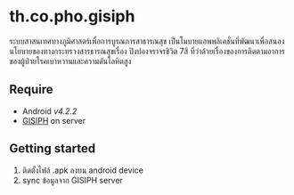 # th.co.pho.gisiph
ระบบสาสนเทศทางภูมิศาสตร์เพื่อการบูรณการสาธารณสุข เป็นโมบายแอพพลิเคชั่นที่พัฒนาเพื่อสนองนโยบายของทางกระทรวงสารธารณสุขเรื่อง ปิงปองจราจรชิวิต 7สี ที่ว่าด้วยเรื่องของการติดตามอาการของผู้ป่วยโรคเบาหวานและความดันโลหิตสูง



## Require
* Android _v4.2.2_
* [GISIPH](https://github.com/gigsth/gisiph) on server


## Getting started
1. ติดตั้งไฟล์ .apk ลงบน android device
2. sync ข้อมูลจาก GISIPH server
